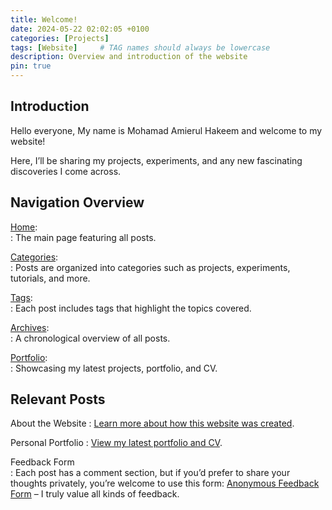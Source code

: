 ```yaml
---
title: Welcome!
date: 2024-05-22 02:02:05 +0100
categories: [Projects]
tags: [Website]     # TAG names should always be lowercase
description: Overview and introduction of the website
pin: true
---
```



## Introduction

Hello everyone, My name is Mohamad Amierul Hakeem and welcome to my website!   

Here, I’ll be sharing my projects, experiments, and any new fascinating discoveries I come across.



## Navigation Overview

[Home](./../../):  
: The main page featuring all posts.

[Categories](./../../categories):  
: Posts are organized into categories such as projects, experiments, tutorials, and more.

[Tags](./../../tags):  
: Each post includes tags that highlight the topics covered.

[Archives](./../../archives):  
: A chronological overview of all posts.

[Portfolio](./../../portfolio/):  
: Showcasing my latest projects, portfolio, and CV.


## Relevant Posts

About the Website
: [Learn more about how this website was created](./../The-Making-of-the-Website/).

Personal Portfolio
: [View my latest portfolio and CV](./../../portfolio/).

Feedback Form  
: Each post has a comment section, but if you’d prefer to share your thoughts privately, you’re welcome to use this form: [Anonymous Feedback Form](https://forms.gle/1N6E6vaCAN4bBBHq8) – I truly value all kinds of feedback.
